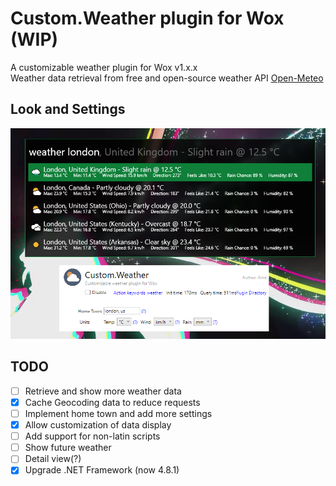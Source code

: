 # Custom.Weather plugin for Wox (WIP)
 A customizable weather plugin for Wox v1.x.x</br>
 Weather data retrieval from free and open-source weather API [Open-Meteo](https://open-meteo.com)

## Look and Settings
<img width="600" src="Images\\example.png"/>

## TODO ##
- [ ] Retrieve and show more weather data
- [x] Cache Geocoding data to reduce requests
- [ ] Implement home town and add more settings
- [x] Allow customization of data display
- [ ] Add support for non-latin scripts
- [ ] Show future weather
- [ ] Detail view(?)
- [x] Upgrade .NET Framework (now 4.8.1)
